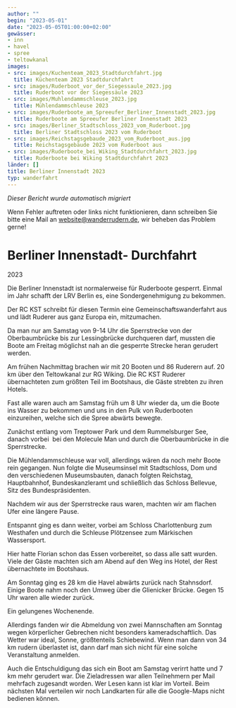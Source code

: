 ```yaml
---
author: ""
begin: "2023-05-01"
date: "2023-05-05T01:00:00+02:00"
gewässer:
- inn
- havel
- spree
- teltowkanal
images:
- src: images/Kuchenteam_2023_Stadtdurchfahrt.jpg
  title: Küchenteam 2023 Stadtdurchfahrt
- src: images/Ruderboot_vor_der_Siegessaule_2023.jpg
  title: Ruderboot vor der Siegessäule 2023
- src: images/Muhlendammschleuse_2023.jpg
  title: Mühlendammschleuse 2023
- src: images/Ruderboote_am_Spreeufer_Berliner_Innenstadt_2023.jpg
  title: Ruderboote am Spreeufer Berliner Innenstadt 2023
- src: images/Berliner_Stadtschloss_2023_vom_Ruderboot.jpg
  title: Berliner Stadtschloss 2023 vom Ruderboot
- src: images/Reichstagsgebaude_2023_vom_Ruderboot_aus.jpg
  title: Reichstagsgebäude 2023 vom Ruderboot aus
- src: images/Ruderboote_bei_Wiking_Stadtdurchfahrt_2023.jpg
  title: Ruderboote bei Wiking Stadtdurchfahrt 2023
länder: []
title: Berliner Innenstadt 2023
typ: wanderfahrt
---
```



*Dieser Bericht wurde automatisch migriert*

Wenn Fehler auftreten oder links nicht funktionieren, dann schreiben Sie bitte eine Mail an website@wanderrudern.de, wir beheben das Problem gerne!



# Berliner Innenstadt- Durchfahrt


2023

Die Berliner Innenstadt ist normalerweise für Ruderboote gesperrt. Einmal im Jahr schafft der LRV Berlin es, eine Sondergenehmigung zu bekommen.

Der RC KST schreibt für diesen Termin eine Gemeinschaftswanderfahrt aus und lädt Ruderer aus ganz Europa ein, mitzumachen.

Da man nur am Samstag von 9-14 Uhr die Sperrstrecke von der Oberbaumbrücke bis zur Lessingbrücke durchqueren darf, mussten die Boote am Freitag möglichst nah an die gesperrte Strecke heran gerudert werden.

Am frühen Nachmittag brachen wir mit 20 Booten und 86 Ruderern auf. 20 km über den Teltowkanal zur RG Wiking. Die RC KST Ruderer übernachteten zum größten Teil im Bootshaus, die Gäste strebten zu ihren Hotels.

Fast alle waren auch am Samstag früh um 8 Uhr wieder da, um die Boote ins Wasser zu bekommen und uns in den Pulk von Ruderbooten einzureihen, welche sich die Spree abwärts bewegte.

Zunächst entlang vom Treptower Park und dem Rummelsburger See, danach vorbei  bei den Molecule Man und durch die Oberbaumbrücke in die Sperrstrecke.

Die Mühlendammschleuse war voll, allerdings wären da noch mehr Boote rein gegangen. Nun folgte die Museumsinsel mit Stadtschloss, Dom und den verschiedenen Museumsbauten, danach folgten Reichstag, Hauptbahnhof, Bundeskanzleramt und schließlich das Schloss Bellevue, Sitz des Bundespräsidenten.

Nachdem wir aus der Sperrstrecke raus waren, machten wir am flachen Ufer eine längere Pause.

Entspannt ging es dann weiter, vorbei am Schloss Charlottenburg zum Westhafen und durch die Schleuse Plötzensee zum Märkischen Wassersport.

Hier hatte Florian schon das Essen vorbereitet, so dass alle satt wurden. Viele der Gäste machten sich am Abend auf den Weg ins Hotel, der Rest übernachtete im Bootshaus.

Am Sonntag ging es 28 km die Havel abwärts zurück nach Stahnsdorf. Einige Boote nahm noch den Umweg über die Glienicker Brücke. Gegen 15 Uhr waren alle wieder zurück.

Ein gelungenes Wochenende.

Allerdings fanden wir die Abmeldung von zwei Mannschaften am Sonntag wegen körperlicher Gebrechen nicht besonders kameradschaftlich. Das Wetter war ideal, Sonne, größtenteils Schiebewind. Wenn man dann von 34 km rudern überlastet ist, dann darf man sich nicht für eine solche Veranstaltung anmelden.

Auch die Entschuldigung das sich ein Boot am Samstag verirrt hatte und 7 km mehr gerudert war. Die Zieladressen war allen Teilnehmern per Mail mehrfach zugesandt worden. Wer Lesen kann ist klar im Vorteil. Beim nächsten Mal verteilen wir noch Landkarten für alle die Google-Maps nicht bedienen können.